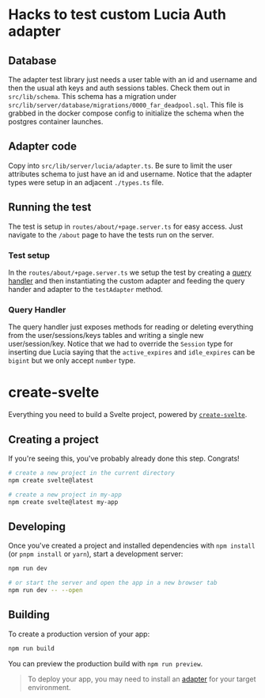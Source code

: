 # Hacks to test custom Lucia Auth adapter

## Database

The adapter test library just needs a user table with an id and username and then the usual ath keys and auth sessions tables. Check them out in `src/lib/schema`. This schema has a migration under `src/lib/server/database/migrations/0000_far_deadpool.sql`. This file is grabbed in the docker compose config to initialize the schema when the postgres container launches.

## Adapter code

Copy into `src/lib/server/lucia/adapter.ts`. Be sure to limit the user attributes schema to just have an id and username. Notice that the adapter types were setup in an adjacent `./types.ts` file.

## Running the test

The test is setup in `routes/about/+page.server.ts` for easy access. Just navigate to the `/about` page to have the tests run on the server.

### Test setup

In the `routes/about/+page.server.ts` we setup the test by creating a [query handler](https://lucia-auth.com/adapters/testing-adapters) and then instantiating the custom adapter and feeding the query hander and adapter to the `testAdapter` method.

### Query Handler

The query handler just exposes methods for reading or deleting everything from the user/sessions/keys tables and writing a single new user/session/key. Notice that we had to override the `Session` type for inserting due Lucia saying that the `active_expires` and `idle_expires` can be `bigint` but we only accept `number` type.

# create-svelte

Everything you need to build a Svelte project, powered by [`create-svelte`](https://github.com/sveltejs/kit/tree/master/packages/create-svelte).

## Creating a project

If you're seeing this, you've probably already done this step. Congrats!

```bash
# create a new project in the current directory
npm create svelte@latest

# create a new project in my-app
npm create svelte@latest my-app
```

## Developing

Once you've created a project and installed dependencies with `npm install` (or `pnpm install` or `yarn`), start a development server:

```bash
npm run dev

# or start the server and open the app in a new browser tab
npm run dev -- --open
```

## Building

To create a production version of your app:

```bash
npm run build
```

You can preview the production build with `npm run preview`.

> To deploy your app, you may need to install an [adapter](https://kit.svelte.dev/docs/adapters) for your target environment.
